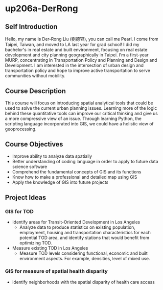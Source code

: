 # up206a-DerRong
## Self Introduction
Hello, my name is Der-Rong Liu (劉德容), you can call me Pearl. I come from Taipei, Taiwan, and moved to LA last year for grad school! I did my bachelor's in real estate and built environment, focusing on real estate development and city planning geographically in Taipei. I'm a first-year MURP, concentrating in Transportation Policy and Planning and Design and Development. I am interested in the intersection of urban design and transportation policy and hope to improve active transportation to serve communities without mobility.

## Course Description
This course will focus on introducing spatial analytical tools that could be used to solve the current urban planning issues. Learning more of the logic behind these quantitative tools can improve our critical thinking and give us a more compressive view of an issue. Through learning Python, the scripting language incorporated into GIS, we could have a holistic view of geoprocessing.

## Course Objectives
* Improve ability to analyze data spatially
* Better understanding of coding language in order to apply to future data science software
* Comprehend the fundamental concepts of GIS and its functions
* Know how to make a professional and detailed map using GIS
* Apply the knowledge of GIS into future projects

## Project Ideas
### GIS for TOD
* Identify areas for Transit-Oriented Development in Los Angeles
  * Analyze data to produce statistics on existing population, employment, housing and transportation characteristics for each potential       TOD area, and identify stations that would benefit from optimizing TOD.
* Measure existing TOD in Los Angeles
  * Measure TOD levels considering functional, economic and built environment aspects. For example, densities, level of mixed use.
### GIS for measure of spatial health disparity
* identify neighborhoods with the spatial disparity of health care access


